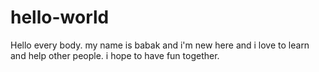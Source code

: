 # hello-world
Hello every body.
my name is babak and i'm new here and i love to learn and help other people.
i hope to have fun together.
